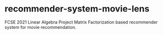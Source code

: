 # recommender-system-movie-lens
FCSE 2021 Linear Algebra Project
Matrix Factorization based recommender system for movie recommendation.

